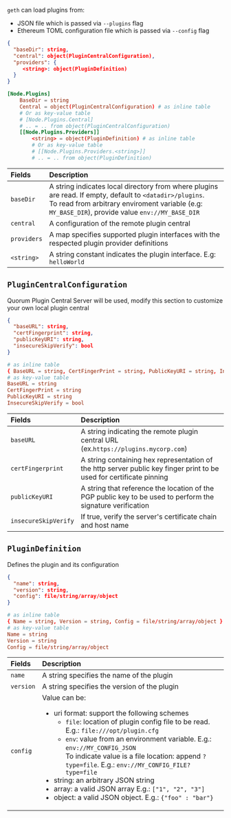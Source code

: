 `geth` can load plugins from:

- JSON file which is passed via `--plugins` flag
- Ethereum TOML configuration file which is passed via `--config` flag

```json tab="JSON"
{
  "baseDir": string,
  "central": object(PluginCentralConfiguration),
  "providers": {
     <string>: object(PluginDefinition)
  }
}
```

```toml tab="TOML"
[Node.Plugins]
    BaseDir = string
    Central = object(PluginCentralConfiguration) # as inline table
    # Or as key-value table
    # [Node.Plugins.Central]
    # .. = .. from object(PluginCentralConfiguration)
    [[Node.Plugins.Providers]]
        <string> = object(PluginDefinition) # as inline table
        # Or as key-value table
        # [[Node.Plugins.Providers.<string>]]
        # .. = .. from object(PluginDefinition)
```

| Fields      | Description                                                                                                                                                                                                        |
|:------------|:-------------------------------------------------------------------------------------------------------------------------------------------------------------------------------------------------------------------|
| `baseDir`   | A string indicates local directory from where plugins are read. If empty, default to `<datadir>/plugins`. <br/> To read from arbitrary enviroment variable (e.g: `MY_BASE_DIR`), provide value `env://MY_BASE_DIR` |
| `central`   | A configuration of the remote plugin central                                                                                                                                                                       |
| `providers` | A map specifies supported plugin interfaces with the respected plugin provider definitions                                                                                                                         |
| `<string>`  | A string constant indicates the plugin interface. E.g: `helloWorld`                                                                                                                                                |

## `PluginCentralConfiguration`

Quorum Plugin Central Server will be used, modify this section to customize your own local plugin central

```json tab="JSON"
{
  "baseURL": string,
  "certFingerprint": string,
  "publicKeyURI": string,
  "insecureSkipVerify": bool
}
```

```toml tab="TOML"
# as inline table
{ BaseURL = string, CertFingerPrint = string, PublicKeyURI = string, InsecureSkipVerify = bool }
# as key-value table
BaseURL = string
CertFingerPrint = string
PublicKeyURI = string
InsecureSkipVerify = bool
```

| Fields      | Description                                                                                              |
|:------------|:---------------------------------------------------------------------------------------------------------|
| `baseURL`   | A string indicating the remote plugin central URL (ex.`https://plugins.mycorp.com`) |
| `certFingerprint` | A string containing hex representation of the http server public key finger print to be used for certificate pinning | 
| `publicKeyURI` | A string that reference the location of the PGP public key to be used to perform the signature verification |
| `insecureSkipVerify` | If true, verify the server's certificate chain and host name |

## `PluginDefinition`

Defines the plugin and its configuration

```json tab="JSON"
{
  "name": string,
  "version": string,
  "config": file/string/array/object
}
```

```toml tab="TOML"
# as inline table
{ Name = string, Version = string, Config = file/string/array/object }
# as key-value table
Name = string
Version = string
Config = file/string/array/object
```

| Fields    | Description                                                                                                                                                                                                                                                                     |
|:----------|:--------------------------------------------------------------------------------------------------------------------------------------------------------------------------------------------------------------------------------------------------------------------------------|
| `name`    | A string specifies the name of the plugin                                                                                                                                                                                                                                       |
| `version` | A string specifies the version of the plugin                                                                                                                                                                                                                                    |
| `config`  | Value can be: <ul><li>uri format: support the following schemes<ul><li>`file`: location of plugin config file to be read. E.g.: `file:///opt/plugin.cfg`</li><li>`env`: value from an environment variable. E.g.: `env://MY_CONFIG_JSON`<br/>To indicate value is a file location: append `?type=file`. E.g.: `env://MY_CONFIG_FILE?type=file`</li></ul><li>string: an arbitrary JSON string</li><li>array: a valid JSON array E.g.: `["1", "2", "3"]`</li><li>object: a valid JSON object. E.g.: `{"foo" : "bar"}`</li></ul> |
